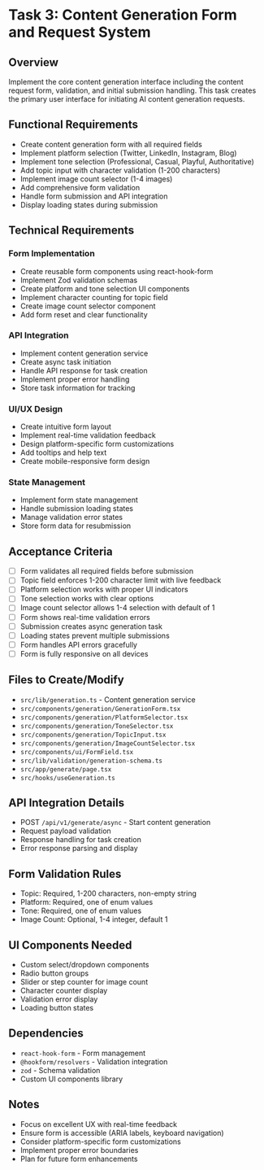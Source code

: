 # Task 3: Content Generation Form and Request System

## Overview
Implement the core content generation interface including the content request form, validation, and initial submission handling. This task creates the primary user interface for initiating AI content generation requests.

## Functional Requirements
- Create content generation form with all required fields
- Implement platform selection (Twitter, LinkedIn, Instagram, Blog)
- Implement tone selection (Professional, Casual, Playful, Authoritative)
- Add topic input with character validation (1-200 characters)
- Implement image count selector (1-4 images)
- Add comprehensive form validation
- Handle form submission and API integration
- Display loading states during submission

## Technical Requirements

### Form Implementation
- Create reusable form components using react-hook-form
- Implement Zod validation schemas
- Create platform and tone selection UI components
- Implement character counting for topic field
- Create image count selector component
- Add form reset and clear functionality

### API Integration
- Implement content generation service
- Create async task initiation
- Handle API response for task creation
- Implement proper error handling
- Store task information for tracking

### UI/UX Design
- Create intuitive form layout
- Implement real-time validation feedback
- Design platform-specific form customizations
- Add tooltips and help text
- Create mobile-responsive form design

### State Management
- Implement form state management
- Handle submission loading states
- Manage validation error states
- Store form data for resubmission

## Acceptance Criteria
- [ ] Form validates all required fields before submission
- [ ] Topic field enforces 1-200 character limit with live feedback
- [ ] Platform selection works with proper UI indicators
- [ ] Tone selection works with clear options
- [ ] Image count selector allows 1-4 selection with default of 1
- [ ] Form shows real-time validation errors
- [ ] Submission creates async generation task
- [ ] Loading states prevent multiple submissions
- [ ] Form handles API errors gracefully
- [ ] Form is fully responsive on all devices

## Files to Create/Modify
- `src/lib/generation.ts` - Content generation service
- `src/components/generation/GenerationForm.tsx`
- `src/components/generation/PlatformSelector.tsx`
- `src/components/generation/ToneSelector.tsx`
- `src/components/generation/TopicInput.tsx`
- `src/components/generation/ImageCountSelector.tsx`
- `src/components/ui/FormField.tsx`
- `src/lib/validation/generation-schema.ts`
- `src/app/generate/page.tsx`
- `src/hooks/useGeneration.ts`

## API Integration Details
- POST `/api/v1/generate/async` - Start content generation
- Request payload validation
- Response handling for task creation
- Error response parsing and display

## Form Validation Rules
- Topic: Required, 1-200 characters, non-empty string
- Platform: Required, one of enum values
- Tone: Required, one of enum values  
- Image Count: Optional, 1-4 integer, default 1

## UI Components Needed
- Custom select/dropdown components
- Radio button groups
- Slider or step counter for image count
- Character counter display
- Validation error display
- Loading button states

## Dependencies
- `react-hook-form` - Form management
- `@hookform/resolvers` - Validation integration
- `zod` - Schema validation
- Custom UI components library

## Notes
- Focus on excellent UX with real-time feedback
- Ensure form is accessible (ARIA labels, keyboard navigation)
- Consider platform-specific form customizations
- Implement proper error boundaries
- Plan for future form enhancements